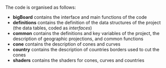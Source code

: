 The code is organised as follows:
 * __bigBoard__ contains the interface and main functions of the code
 * __definitions__ contains the definition of the data structures of the project (the data tables, coded as _interfaces_)
 * __common__ contains the definitions and key variables of the project, the description of geographic projections, and common functions
 * __cone__ contains the description of cones and curves
 * __country__ contains the description of countries borders used to cut the cones
 * __shaders__ contains the shaders for cones, curves and countries
